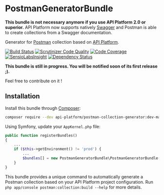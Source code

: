 # PostmanGeneratorBundle

**This bundle is not necessary anymore if you use API Platform 2.0 or superior.** API Platform now supports natively [Swagger](http://swagger.io/) and Postman is able to create collections from a Swagger documentation. 

Generator for [Postman](https://www.getpostman.com) collection based on [API Platform](https://api-platform.com/).

[![Build Status](https://travis-ci.org/api-platform/postman-collection-generator.svg?branch=master)](https://travis-ci.org/api-platform/postman-collection-generator)
[![Scrutinizer Code Quality](https://scrutinizer-ci.com/g/api-platform/postman-collection-generator/badges/quality-score.png?b=master)](https://scrutinizer-ci.com/g/api-platform/postman-collection-generator/?branch=master)
[![Code Coverage](https://scrutinizer-ci.com/g/api-platform/postman-collection-generator/badges/coverage.png?b=master)](https://scrutinizer-ci.com/g/api-platform/postman-collection-generator/?branch=master)
[![SensioLabsInsight](https://insight.sensiolabs.com/projects/281cec32-d5dc-4afe-9aee-8a704f1025f9/mini.png)](https://insight.sensiolabs.com/projects/281cec32-d5dc-4afe-9aee-8a704f1025f9)
[![Dependency Status](https://www.versioneye.com/user/projects/56d1d4b3157a69002ea956f7/badge.svg?style=flat)](https://www.versioneye.com/user/projects/56d1d4b3157a69002ea956f7)

**This bundle is still in progress. You will be notified soon of its first release ;).**

Feel free to contribute on it !

## Installation

Install this bundle through [Composer](https://getcomposer.org/):

```bash
composer require --dev api-platform/postman-collection-generator:dev-master
```

Using Symfony, update your `AppKernel.php` file:

```php
public function registerBundles()
{
    ...
    if ($this->getEnvironment() != 'prod') {
        ...
        $bundles[] = new PostmanGeneratorBundle\PostmanGeneratorBundle();
    }
}
```

This bundle provides a unique command to automatically generate a Postman collection based on your API Platform
project configuration. Run `php app/console postman:collection:build --help` for more details.
